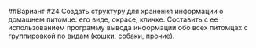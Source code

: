##Вариант #24
Создать структуру для хранения информации о домашнем питомце: его виде, окрасе, кличке.
Составить с ее использованием программу вывода информации обо всех питомцах с группировкой по видам (кошки, собаки, прочие).